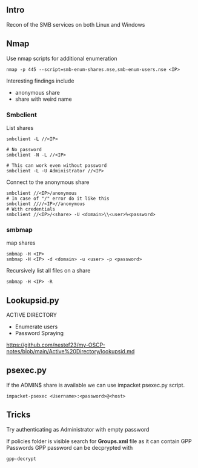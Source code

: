 ## Intro
Recon of the SMB services on both Linux and Windows


## Nmap
Use nmap scripts for additional enumeration
```
nmap -p 445 --script=smb-enum-shares.nse,smb-enum-users.nse <IP>
```
Interesting findings include
- anonymous share
- share with weird name

### Smbclient
List shares
```
smbclient -L //<IP>

# No password
smbclient -N -L //<IP>

# This can work even without password
smbclient -L -U Administrator //<IP>
```

Connect to the anonymous share
```
smbclient //<IP>/anonymous
# In case of "/" error do it like this
smbclient ////<IP>//anonymous
# With credentials
smbclient //<IP>/<share> -U <domain>\\<user>%<password>
```

### smbmap
map shares
```
smbmap -H <IP>
smbmap -H <IP> -d <domain> -u <user> -p <password>
```
Recursively list all files on a share
```
smbmap -H <IP> -R
```

## Lookupsid.py
ACTIVE DIRECTORY
- Enumerate users
- Password Spraying

https://github.com/nestef23/my-OSCP-notes/blob/main/Active%20Directory/lookupsid.md

## psexec.py
If the ADMIN$ share is available we can use impacket psexec.py script.
```
impacket-psexec <Username>:<password>@<host>
```

## Tricks
Try authenticating as Administrator with empty password

If policies folder is visible search for **Groups.xml** file as it can contain GPP Passwords
GPP password can be decprypted with 
```
gpp-decrypt
```
